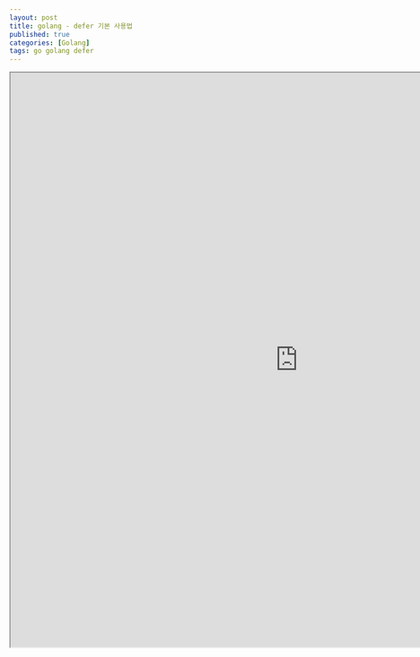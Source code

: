 ```yaml
---
layout: post
title: golang - defer 기본 사용법
published: true
categories: [Golang]
tags: go golang defer
---
```

<iframe width="1024" height="1024" src="https://docs.google.com/document/d/e/2PACX-1vT1HvNgSiTFTHjhhU60eyg0CthzMVseivBvuXsTB9XfMt2Ddsg0ps-qDgQ8CAAp6c9tZehogOLWhbZ8/pub?embedded=true"></iframe>    
  